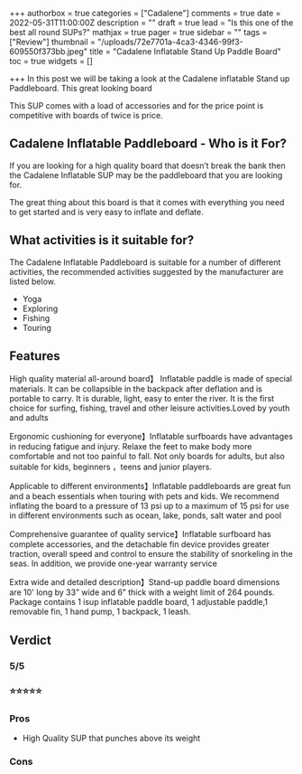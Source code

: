 +++
authorbox = true
categories = ["Cadalene"]
comments = true
date = 2022-05-31T11:00:00Z
description = ""
draft = true
lead = "Is this one of the best all round SUPs?"
mathjax = true
pager = true
sidebar = ""
tags = ["Review"]
thumbnail = "/uploads/72e7701a-4ca3-4346-99f3-609550f373bb.jpeg"
title = "Cadalene Inflatable Stand Up Paddle Board"
toc = true
widgets = []

+++
In this post we will be taking a look at the Cadalene inflatable Stand up Paddleboard.  This great looking board

This SUP comes with a load of accessories and for the price point is competitive with boards of twice is price.

## Cadalene Inflatable Paddleboard - Who is it For?

If you are looking for a high quality board that doesn’t break the bank then the Cadalene Inflatable SUP may be the paddleboard that you are looking for.

The great thing about this board is that it comes with everything you need to get started and is very easy to inflate and deflate.

## What activities is it suitable for?

The Cadalene Inflatable Paddleboard is suitable for a number of different activities, the recommended activities suggested by the manufacturer are listed below.

* Yoga
* Exploring
* Fishing
* Touring

## Features

High quality material all-around board】 Inflatable paddle is made of special materials. It can be collapsible in the backpack after deflation and is portable to carry. It is durable, light, easy to enter the river. It is the first choice for surfing, fishing, travel and other leisure activities.Loved by youth and adults

Ergonomic cushioning for everyone】Inflatable surfboards have advantages in reducing fatigue and injury. Relaxe the feet to make body more comfortable and not too painful to fall. Not only boards for adults, but also suitable for kids, beginners ，teens and junior players.

Applicable to different environments】Inflatable paddleboards are great fun and a beach essentials when touring with pets and kids. We recommend inflating the board to a pressure of 13 psi up to a maximum of 15 psi for use in different environments such as ocean, lake, ponds, salt water and pool

Comprehensive guarantee of quality service】Inflatable surfboard has complete accessories, and the detachable fin device provides greater traction, overall speed and control to ensure the stability of snorkeling in the seas. In addition, we provide one-year warranty service

Extra wide and detailed description】Stand-up paddle board dimensions are 10' long by 33” wide and 6” thick with a weight limit of 264 pounds. Package contains 1 isup inflatable paddle board, 1 adjustable paddle,1 removable fin, 1 hand pump, 1 backpack, 1 leash.

## Verdict

### 5/5

### ⭐⭐⭐⭐⭐

### **Pros**

* High Quality SUP that punches above its weight

### **Cons**
